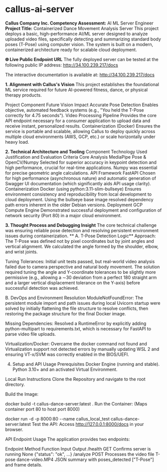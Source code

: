 # callus-ai-server
**Callus Company Inc. Competency Assessment:** AI ML Server Engineer
**Project Title:** Containerized Dance Movement Analysis Server
This project deploys a basic, high-performance AI/ML server designed to analyze uploaded video files, specifically detecting and summarizing standard body poses (T-Pose) using computer vision. The system is built on a modern, containerized architecture ready for scalable cloud deployment.

**🌐 Live Public Endpoint URL**
The fully deployed server can be tested at the following public IP address: http://34.100.239.217/docs

The interactive documentation is available at: http://34.100.239.217/docs

**1. Alignment with Callus's Vision**
This project establishes the foundational ML service required for future AI-powered fitness, dance, or physical therapy products.

Project Component	Future Vision Impact
Accurate Pose Detection	Enables objective, automated feedback systems (e.g., "You held the T-Pose correctly for 4.75 seconds").
Video Processing Pipeline	Provides the core API endpoint necessary for a consumer application to upload data and receive instant, personalized results.
Containerization (Docker)	Ensures the service is portable and scalable, allowing Callus to deploy quickly across multiple cloud environments (AWS, GCP, etc.) or scale horizontally under heavy load.

**2. Technical Architecture and Tooling**
Component	Technology Used	Justification and Evaluation Criteria
Core Analysis	MediaPipe Pose & OpenCV/Numpy	Selected for superior accuracy in keypoint detection and high performance, crucial for real-time applications. Numpy was essential for precise geometric angle calculations.
API Framework	FastAPI	Chosen for high performance (asynchronous nature) and automatic generation of Swagger UI documentation (which significantly aids API usage clarity).
Containerization	Docker (using python:3.11-slim-bullseye)	Ensures environment consistency and reproducibility from local development to cloud deployment. Using the bullseye base image resolved dependency path errors inherent in the older Debian versions.
Deployment	GCP Compute Engine	Demonstrated successful deployment and configuration of network security (Port 80) in a major cloud environment.

**3. Thought Process and Debugging Insight**
The core technical challenge was ensuring reliable pose detection and resolving persistent environment issues during containerization.
**
A. T-Pose Detection Logic**
Approach: The T-Pose was defined not by pixel coordinates but by joint angles and vertical alignment. We calculated the angle formed by the shoulder, elbow, and wrist joints.

Tuning Tolerances: Initial unit tests passed, but real-world video analysis failed due to camera perspective and natural body movement. The solution required tuning the angle and Y-coordinate tolerances to be slightly more permissive (e.g., allowing a ∼30 deviation from a perfect 180 straight arm and a larger vertical displacement tolerance on the Y-axis) before successful detection was achieved.

B. DevOps and Environment Resolution
ModuleNotFoundError: The persistent module import and path issues during local Uvicorn startup were solved by initially flattening the file structure to resolve conflicts, then restoring the package structure for the final Docker image.

Missing Dependencies: Resolved a RuntimeError by explicitly adding python-multipart to requirements.txt, which is necessary for FastAPI to parse video file uploads.

Virtualization/Docker: Overcame the docker command not found and Virtualization support not detected errors by manually updating WSL 2 and ensuring VT-x/SVM was correctly enabled in the BIOS/UEFI.

4. Setup and API Usage
Prerequisites Docker Engine (running and stable).
Python 3.10+ and an activated Virtual Environment.

Local Run Instructions
Clone the Repository and navigate to the root directory.

Build the Image:

docker build -t callus-dance-server:latest .
Run the Container: (Maps container port 80 to host port 8000)

docker run -d -p 8000:80 --name callus_local_test callus-dance-server:latest
Test the API: Access http://127.0.0.1:8000/docs in your browser.

API Endpoint Usage
The application provides two endpoints:

Endpoint	Method	        Function	               Input                    	             Output
/health	  GET	    Confirms server is running	      None	                          {"status": "ok", ...}
/analyze	POST	  Processes the video file    T-pose dance-video.MP4	 JSON summary with poses_detected  ["T-Pose"] and frame details.
